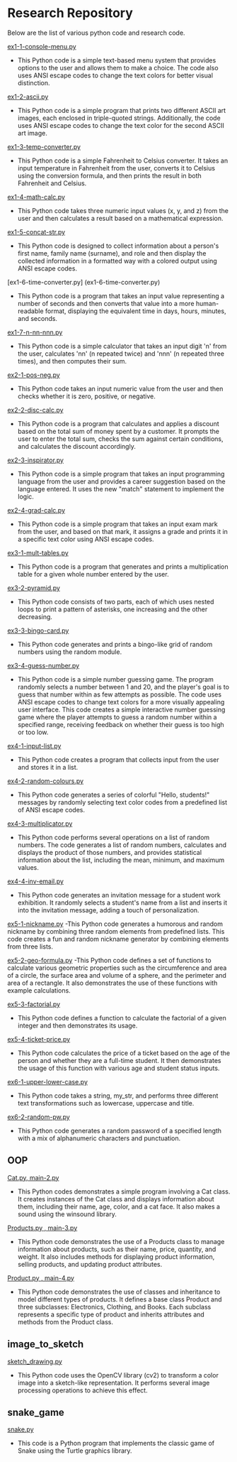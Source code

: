 
# Research Repository


 Below are the list of various python code and research code.


[ex1-1-console-menu.py](ex1-1-console-menu.py)
- This Python code is a simple text-based menu system that provides options to the user and allows them to make a choice. The code also uses ANSI escape codes to change the text colors for better visual distinction.

[ex1-2-ascii.py](ex1-2-ascii.py)
- This Python code is a simple program that prints two different ASCII art images, each enclosed in triple-quoted strings. Additionally, the code uses ANSI escape codes to change the text color for the second ASCII art image.

[ex1-3-temp-converter.py](ex1-3-temp-converter.py)
- This Python code is a simple Fahrenheit to Celsius converter. It takes an input temperature in Fahrenheit from the user, converts it to Celsius using the conversion formula, and then prints the result in both Fahrenheit and Celsius.

[ex1-4-math-calc.py](ex1-4-math-calc.py)
- This Python code takes three numeric input values (x, y, and z) from the user and then calculates a result based on a mathematical expression. 

[ex1-5-concat-str.py](ex1-5-concat-str.py)
- This Python code is designed to collect information about a person's first name, family name (surname), and role and then display the collected information in a formatted way with a colored output using ANSI escape codes.

[ex1-6-time-converter.py] (ex1-6-time-converter.py)
- This Python code is a program that takes an input value representing a number of seconds and then converts that value into a more human-readable format, displaying the equivalent time in days, hours, minutes, and seconds. 

[ex1-7-n-nn-nnn.py](ex1-6-time-converter.py)
- This Python code is a simple calculator that takes an input digit 'n' from the user, calculates 'nn' (n repeated twice) and 'nnn' (n repeated three times), and then computes their sum. 

[ex2-1-pos-neg.py](ex1-6-time-converter.py)
- This Python code takes an input numeric value from the user and then checks whether it is zero, positive, or negative. 

[ex2-2-disc-calc.py](ex2-2-disc-calc.py)
- This Python code is a program that calculates and applies a discount based on the total sum of money spent by a customer. It prompts the user to enter the total sum, checks the sum against certain conditions, and calculates the discount accordingly. 

[ex2-3-inspirator.py](ex2-3-inspirator.py)
- This Python code is a simple program that takes an input programming language from the user and provides a career suggestion based on the language entered. It uses the new "match" statement to implement the logic. 

[ex2-4-grad-calc.py](ex2-4-grad-calc.py)
- This Python code is a simple program that takes an input exam mark from the user, and based on that mark, it assigns a grade and prints it in a specific text color using ANSI escape codes.

[ex3-1-mult-tables.py](ex3-1-mult-tables.py)
- This Python code is a program that generates and prints a multiplication table for a given whole number entered by the user. 

[ex3-2-pyramid.py](ex3-2-pyramid.py)
- This Python code consists of two parts, each of which uses nested loops to print a pattern of asterisks, one increasing and the other decreasing.


[ex3-3-bingo-card.py](ex3-3-bingo-card.py)
- This Python code generates and prints a bingo-like grid of random numbers using the random module.

[ex3-4-guess-number.py](ex3-4-guess-number.py)
- This Python code is a simple number guessing game. The program randomly selects a number between 1 and 20, and the player's goal is to guess that number within as few attempts as possible. The code uses ANSI escape codes to change text colors for a more visually appealing user interface. This code creates a simple interactive number guessing game where the player attempts to guess a random number within a specified range, receiving feedback on whether their guess is too high or too low.


[ex4-1-input-list.py](ex4-1-input-list.py)
- This Python code creates a program that collects input from the user and stores it in a list. 

[ex4-2-random-colours.py](ex4-2-random-colours.py)
- This Python code generates a series of colorful "Hello, students!" messages by randomly selecting text color codes from a predefined list of ANSI escape codes.

[ex4-3-multiplicator.py](ex4-3-multiplicator.py)
- This Python code performs several operations on a list of random numbers. The code generates a list of random numbers, calculates and displays the product of those numbers, and provides statistical information about the list, including the mean, minimum, and maximum values.

[ex4-4-inv-email.py](ex4-4-inv-email.py)
- This Python code generates an invitation message for a student work exhibition. It randomly selects a student's name from a list and inserts it into the invitation message, adding a touch of personalization. 

[ex5-1-nickname.py](ex5-1-nickname.py)
-This Python code generates a humorous and random nickname by combining three random elements from predefined lists. 
This code creates a fun and random nickname generator by combining elements from three lists.

[ex5-2-geo-formula.py](ex5-2-geo-formula.py)
-This Python code defines a set of functions to calculate various geometric properties such as the circumference and area of a circle, the surface area and volume of a sphere, and the perimeter and area of a rectangle. It also demonstrates the use of these functions with example calculations. 

[ex5-3-factorial.py](ex5-3-factorial.py)
- This Python code defines a function to calculate the factorial of a given integer and then demonstrates its usage.

[ex5-4-ticket-price.py](ex5-4-ticket-price.py)
- This Python code calculates the price of a ticket based on the age of the person and whether they are a full-time student. It then demonstrates the usage of this function with various age and student status inputs. 

[ex6-1-upper-lower-case.py](ex6-1-upper-lower-case.py)
- This Python code takes a string, my_str, and performs three different text transformations such as lowercase, uppercase and title.

[ex6-2-random-pw.py](ex6-2-random-pw.py)
- This Python code generates a random password of a specified length with a mix of alphanumeric characters and punctuation.


## OOP

[Cat.py, main-2.py](main-2.py)
- This Python codes demonstrates a simple program involving a Cat class. It creates instances of the Cat class and displays information about them, including their name, age, color, and a cat face. It also makes a sound using the winsound library.

[Products.py , main-3.py](main-3.py) 
- This Python code demonstrates the use of a Products class to manage information about products, such as their name, price, quantity, and weight. It also includes methods for displaying product information, selling products, and updating product attributes. 

[Product.py , main-4.py](main-4.py)
- This Python code demonstrates the use of classes and inheritance to model different types of products. It defines a base class Product and three subclasses: Electronics, Clothing, and Books. Each subclass represents a specific type of product and inherits attributes and methods from the Product class.


## image_to_sketch

[sketch_drawing.py](sketch_drawing.py)

- This Python code uses the OpenCV library (cv2) to transform a color image into a sketch-like representation. It performs several image processing operations to achieve this effect. 

## snake_game

[snake.py](snake.py)

- This code is a Python program that implements the classic game of Snake using the Turtle graphics library.